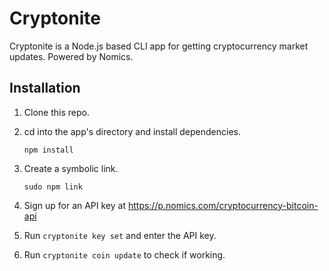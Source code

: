 # Cryptonite

Cryptonite is a Node.js based CLI app for getting cryptocurrency market updates. Powered by Nomics.

## Installation

 1. Clone this repo.
 2. cd into the app's directory and install dependencies.
 
	 `npm install`
   
 3. Create a symbolic link.
 
	 `sudo npm link`
   
 4. Sign up for an API key at https://p.nomics.com/cryptocurrency-bitcoin-api
 5. Run `cryptonite key set` and enter the API key.
 6. Run `cryptonite coin update` to check if working.
